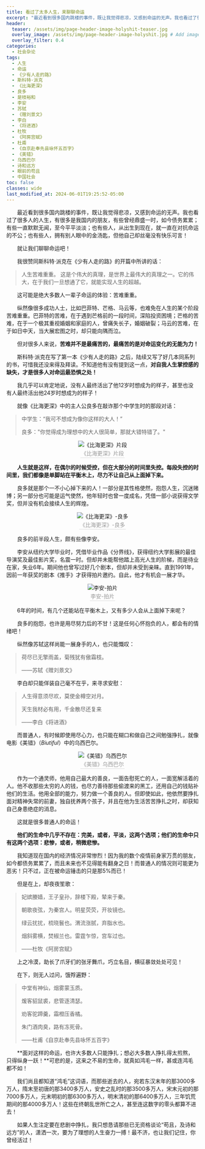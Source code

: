 ```yaml
---
title: 看过了太多人生，来聊聊命运
excerpt: "最近看到很多国内跳楼的事件，既让我觉得悲凉，又感到命运的无声。我也看过了很多人的人生，有很多是我国内的朋友，有些曾经鼎盛一时，如今债务累累；有些一直默默无闻，至今平平淡淡；也有些人，从出生到现在，就一直在对抗命运的不公；也有些人，拥有别人眼中的金汤匙，但他自己却丝毫没有快乐可言！"
header:
  teaser: /assets/img/page-header-image-holyshit-teaser.jpg
  overlay_image: /assets/img/page-header-image-holyshit.jpg # Add image post (optional)
  overlay_filter: 0.4
categories:
  - 社会杂论
tags: 
  - 人生
  - 命运
  - 《少有人走的路》
  - 斯科特·派克
  - 《比海更深》
  - 良多
  - 是枝裕和
  - 李安
  - 苏轼
  - 《赠刘景文》
  - 李白
  - 《将进酒》
  - 杜牧
  - 《阿房宫赋》
  - 杜甫
  - 《自京赴奉先县咏怀五百字》
  - 《美错》
  - 乌西巴尔
  - 诗和远方
  - 眼前的苟且
  - 中国社会
toc: false
classes: wide
last_modified_at: 2024-06-01T19:25:52-05:00 
---
```


&emsp;&emsp;最近看到很多国内跳楼的事件，既让我觉得悲凉，又感到命运的无声。我也看过了很多人的人生，有很多是我国内的朋友，有些曾经鼎盛一时，如今债务累累；有些一直默默无闻，至今平平淡淡；也有些人，从出生到现在，就一直在对抗命运的不公；也有些人，拥有别人眼中的金汤匙，但他自己却丝毫没有快乐可言！

&emsp;&emsp;就让我们聊聊命运吧！

&emsp;&emsp;我很赞同斯科特·派克在《少有人走的路》的开篇中所讲的话：

> 人生苦难重重。 这是个伟大的真理，是世界上最伟大的真理之一。它的伟大，在于我们一旦想通了它，就能实现人生的超越。

&emsp;&emsp;这可能是绝大多数人一辈子命运的体验：苦难重重。

&emsp;&emsp;纵然像很多成功人士，比如巴菲特、芒格、马云等，也难免在人生的某个阶段苦难重重。巴菲特的苦难，在于遇到芒格前的一段时间，深陷投资困境；芒格的苦难，在于一个极其重视婚姻和家庭的人，曾痛失长子，婚姻破裂；马云的苦难，在于如日中天，当大展宏图之时，却只能向隅而泣。

&emsp;&emsp;但对很多人来说，**苦难并不是最痛苦的，最痛苦的是对命运变化的无能为力！**

&emsp;&emsp;斯科特·派克在写了第一本《少有人走的路》之后，陆续又写了好几本同系列的书，可惜我还没来得及拜读。不知道他有没有提到这一点，**对自我人生掌控感的缺失，才是很多人对命运最恐惧之处！**

&emsp;&emsp;我几乎可以肯定地说，没有人最终活出了他12岁时想成为的样子，甚至也没有人最终活出他24岁时想成为的样子！

&emsp;&emsp;就像《比海更深》中的主人公良多在敲诈那个中学生时的那段对话：

>中学生：“我可不想成为像你这样的大人！”
>
>良多："你觉得成为理想中的大人很简单，那就大错特错了。"

<center><img src="https://fastly.jsdelivr.net/gh/kewtgh/PicSunflowers@main/img/2023/比海更深-理想大人.jpg" alt="《比海更深》片段" /><br>
    <div style="color:orange; border-bottom: 1px solid #d9d9d9;
    display: inline-block;
    color: #999;
    padding: 2px;">《比海更深》片段</div>
</center>

&emsp;&emsp;**人生就是这样，在偶尔的时候受控，但在大部分的时间里失控。每段失控的时间里，我们都像是单脚站在平衡木上，尽力不让自己从上面掉下来。**

&emsp;&emsp;良多就是那个一不小心掉下来的人！一部分是其性格使然，抱怨人生，沉迷赌博；另一部分也可能是运气使然，他年轻时也曾一度成名，凭借一部小说获得文学奖，但并没有机会接续人生的辉煌。

<center><img src="https://fastly.jsdelivr.net/gh/kewtgh/PicSunflowers@main/img/2023/比海更深-良多.jpg" alt="《比海更深》-良多" /><br>
    <div style="color:orange; border-bottom: 1px solid #d9d9d9;
    display: inline-block;
    color: #999;
    padding: 2px;">《比海更深》-良多</div>
</center>

&emsp;&emsp;良多的前半段人生，颇有些像李安。

&emsp;&emsp;李安从纽约大学毕业时，凭借毕业作品《分界线》，获得纽约大学影展的最佳导演奖及最佳影片奖，名震一时。但却并未能帮他踏上高光人生的阶梯，而是待业在家，失业6年。期间他也曾写过好几个剧本，但却并未受到亲睐。直到1991年，因前一年获奖的剧本《推手》才获得拍片邀约。自此，他才有机会一展才华。

<center><img src="https://fastly.jsdelivr.net/gh/kewtgh/PicSunflowers@main/img/2023/李安-早年拍片.gif" alt="李安-拍片" /><br>
    <div style="color:orange; border-bottom: 1px solid #d9d9d9;
    display: inline-block;
    color: #999;
    padding: 2px;">李安-拍片</div>
</center>

&emsp;&emsp;6年的时间，有几个还能站在平衡木上，又有多少人会从上面掉下来呢？

&emsp;&emsp;良多的抱怨，也许是用尽努力后的不甘！这是任何心怀抱负的人，都会有的情绪吧！

&emsp;&emsp;纵然像苏轼这样尚能一展身手的人，也只能慨叹：

> 荷尽已无擎雨盖，菊残犹有傲霜枝。
>
> ——苏轼《赠刘景文》

&emsp;&emsp;李白却只能佯装自己毫不在乎，来寻求安慰：

> 人生得意须尽欢，莫使金樽空对月。
>
> 天生我材必有用，千金散尽还复来
>
> ——李白《将进酒》

&emsp;&emsp;而普通人，有时候即使用尽心力，也只能在糊口和做自己之间勉强挣扎，就像电影《美错》（*Biutiful*）中的乌西巴尔。

<center><img src="https://fastly.jsdelivr.net/gh/kewtgh/PicSunflowers@main/img/2023/《美错》乌西巴尔.jpg" alt="《美错》乌西巴尔" /><br>
    <div style="color:orange; border-bottom: 1px solid #d9d9d9;
    display: inline-block;
    color: #999;
    padding: 2px;">《美错》乌西巴尔</div>
</center>

&emsp;&emsp;作为一个通灵师，他用自己最大的善良，一面告慰死亡的人，一面宽解活着的人。他不收那些太穷的人的钱，也尽力善待那些偷渡来的黑工，还用自己的钱贴补他们的生活。他用全部的能力，努力做一个善良的人。但即使如此，他依然要挣扎面对精神失常的前妻，独自抚养两个孩子，并且在他为生活苦苦挣扎之时，却获知自己身患绝症的消息。

&emsp;&emsp;这就是很多普通人的命运！

&emsp;&emsp;**他们的生命中几乎不存在：完美，或者，平淡，这两个选项；他们的生命中只有这两个选项：悲惨，或者，稍微悲惨。**

&emsp;&emsp;我知道现在国内的经济情况非常惨烈！因为我的数个疫情前身家万贯的朋友，如今都债务累累了，而且未来也不见得能有翻身之日！而普通人的情况则可能更为恶劣！只不过，正在被命运锤击的只是那5%而已！

&emsp;&emsp;但是在上，却夜夜笙歌：

> 妃嫔媵嫱，王子皇孙，辞楼下殿，辇来于秦。
>
> 朝歌夜弦，为秦宫人。明星荧荧，开妆镜也。
>
> 绿云扰扰，梳晓鬟也。渭流涨腻，弃脂水也。
>
> 烟斜雾横，焚椒兰也。雷霆乍惊，宫车过也。
>
> ——杜牧《阿房宫赋》

&emsp;&emsp;上之冷漠，助长了爪牙们的张牙舞爪，巧立名目，横征暴敛处处可见！

&emsp;&emsp;在下，则无人过问，饿殍遍野：

> 中堂有神仙，烟雾蒙玉质。 
>
> 煖客貂鼠裘，悲管逐清瑟。 
>
> 劝客驼蹄羹，霜橙压香橘。 
>
> 朱门酒肉臭，路有冻死骨。 
>
> ——杜甫《自京赴奉先县咏怀五百字》

&emsp;&emsp;**面对这样的命运，也许大多数人只能挣扎；想必大多数人挣扎得太煎熬，只得纵身一跃！**可悲的是，这来之不易的生命，就真如鸿毛一样，甚或连鸿毛都不如！

&emsp;&emsp;我们尚且都知道“鸿毛”这词语，而那些逝去的人，宛若东汉末年的那3000多万人，隋末至初唐的那3400多万人，安史之乱时的那3500多万人，宋末元初的那7000多万人，元末明初的那6300多万人，明末清初的那6400多万人，三年饥荒期间的那4000多万人！这些在终朝乱世所亡之人，甚至连这数字的零头都算不进去！

&emsp;&emsp;如果人生注定要在悲剧中挣扎，我只想恳请那些已无资格谈论“苟且，及诗和远方”的人，潇洒一次，要为了理想的人生奋力一搏！最不济，也让我们记住，你曾经活过！
